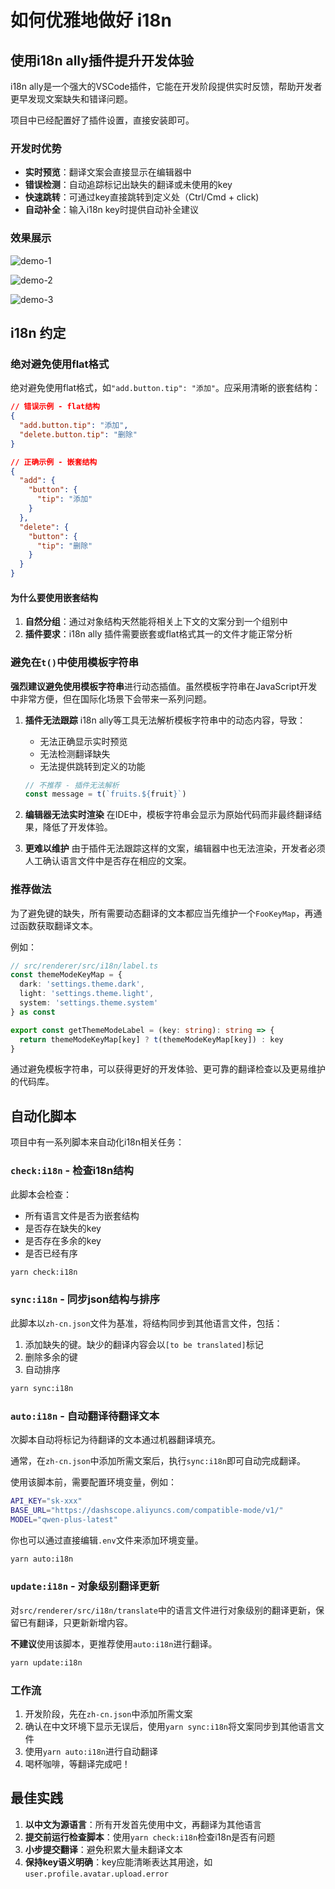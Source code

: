 # 如何优雅地做好 i18n

## 使用i18n ally插件提升开发体验

i18n ally是一个强大的VSCode插件，它能在开发阶段提供实时反馈，帮助开发者更早发现文案缺失和错译问题。

项目中已经配置好了插件设置，直接安装即可。

### 开发时优势

- **实时预览**：翻译文案会直接显示在编辑器中
- **错误检测**：自动追踪标记出缺失的翻译或未使用的key
- **快速跳转**：可通过key直接跳转到定义处（Ctrl/Cmd + click)
- **自动补全**：输入i18n key时提供自动补全建议

### 效果展示

![demo-1](./.assets.how-to-i18n/demo-1.png)

![demo-2](./.assets.how-to-i18n/demo-2.png)

![demo-3](./.assets.how-to-i18n/demo-3.png)

## i18n 约定

### **绝对避免使用flat格式**

绝对避免使用flat格式，如`"add.button.tip": "添加"`。应采用清晰的嵌套结构：

```json
// 错误示例 - flat结构
{
  "add.button.tip": "添加",
  "delete.button.tip": "删除"
}

// 正确示例 - 嵌套结构
{
  "add": {
    "button": {
      "tip": "添加"
    }
  },
  "delete": {
    "button": {
      "tip": "删除"
    }
  }
}
```

#### 为什么要使用嵌套结构

1. **自然分组**：通过对象结构天然能将相关上下文的文案分到一个组别中
2. **插件要求**：i18n ally 插件需要嵌套或flat格式其一的文件才能正常分析

### **避免在`t()`中使用模板字符串**

**强烈建议避免使用模板字符串**进行动态插值。虽然模板字符串在JavaScript开发中非常方便，但在国际化场景下会带来一系列问题。

1. **插件无法跟踪**
   i18n ally等工具无法解析模板字符串中的动态内容，导致：
   - 无法正确显示实时预览
   - 无法检测翻译缺失
   - 无法提供跳转到定义的功能

   ```javascript
   // 不推荐 - 插件无法解析
   const message = t(`fruits.${fruit}`)
   ```

2. **编辑器无法实时渲染**
   在IDE中，模板字符串会显示为原始代码而非最终翻译结果，降低了开发体验。

3. **更难以维护**
   由于插件无法跟踪这样的文案，编辑器中也无法渲染，开发者必须人工确认语言文件中是否存在相应的文案。

### 推荐做法

为了避免键的缺失，所有需要动态翻译的文本都应当先维护一个`FooKeyMap`，再通过函数获取翻译文本。

例如：

```ts
// src/renderer/src/i18n/label.ts
const themeModeKeyMap = {
  dark: 'settings.theme.dark',
  light: 'settings.theme.light',
  system: 'settings.theme.system'
} as const

export const getThemeModeLabel = (key: string): string => {
  return themeModeKeyMap[key] ? t(themeModeKeyMap[key]) : key
}
```

通过避免模板字符串，可以获得更好的开发体验、更可靠的翻译检查以及更易维护的代码库。

## 自动化脚本

项目中有一系列脚本来自动化i18n相关任务：

### `check:i18n` - 检查i18n结构

此脚本会检查：

- 所有语言文件是否为嵌套结构
- 是否存在缺失的key
- 是否存在多余的key
- 是否已经有序

```bash
yarn check:i18n
```

### `sync:i18n` - 同步json结构与排序

此脚本以`zh-cn.json`文件为基准，将结构同步到其他语言文件，包括：

1. 添加缺失的键。缺少的翻译内容会以`[to be translated]`标记
2. 删除多余的键
3. 自动排序

```bash
yarn sync:i18n
```

### `auto:i18n` - 自动翻译待翻译文本

次脚本自动将标记为待翻译的文本通过机器翻译填充。

通常，在`zh-cn.json`中添加所需文案后，执行`sync:i18n`即可自动完成翻译。

使用该脚本前，需要配置环境变量，例如：

```bash
API_KEY="sk-xxx"
BASE_URL="https://dashscope.aliyuncs.com/compatible-mode/v1/"
MODEL="qwen-plus-latest"
```

你也可以通过直接编辑`.env`文件来添加环境变量。

```bash
yarn auto:i18n
```

### `update:i18n` - 对象级别翻译更新

对`src/renderer/src/i18n/translate`中的语言文件进行对象级别的翻译更新，保留已有翻译，只更新新增内容。

**不建议**使用该脚本，更推荐使用`auto:i18n`进行翻译。

```bash
yarn update:i18n
```

### 工作流

1. 开发阶段，先在`zh-cn.json`中添加所需文案
2. 确认在中文环境下显示无误后，使用`yarn sync:i18n`将文案同步到其他语言文件
3. 使用`yarn auto:i18n`进行自动翻译
4. 喝杯咖啡，等翻译完成吧！

## 最佳实践

1. **以中文为源语言**：所有开发首先使用中文，再翻译为其他语言
2. **提交前运行检查脚本**：使用`yarn check:i18n`检查i18n是否有问题
3. **小步提交翻译**：避免积累大量未翻译文本
4. **保持key语义明确**：key应能清晰表达其用途，如`user.profile.avatar.upload.error`

